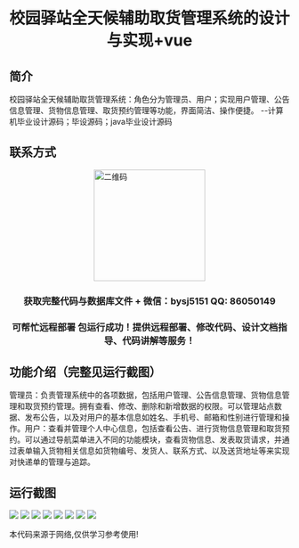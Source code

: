 <p><h1 align="center">校园驿站全天候辅助取货管理系统的设计与实现+vue</h1></p>

## 简介
校园驿站全天候辅助取货管理系统：角色分为管理员、用户；实现用户管理、公告信息管理、货物信息管理、取货预约管理等功能，界面简洁、操作便捷。    --计算机毕业设计源码；毕设源码；java毕业设计源码


## 联系方式
<img src="https://bs-1329754181.cos.ap-shanghai.myqcloud.com/wx.jpg" alt="二维码" style="display: block; margin: 0 auto;" width="200px">
<p><h3 align="center">获取完整代码与数据库文件 + 微信：bysj5151 QQ: 86050149</h3></p>
<p><h3 align="center">可帮忙远程部署 包运行成功！提供远程部署、修改代码、设计文档指导、代码讲解等服务！</h3></p>

## 功能介绍（完整见运行截图）
管理员：负责管理系统中的各项数据，包括用户管理、公告信息管理、货物信息管理和取货预约管理。拥有查看、修改、删除和新增数据的权限。可以管理站点数据、发布公告，以及对用户的基本信息如姓名、手机号、邮箱和性别进行管理和操作。用户：查看并管理个人中心信息，包括查看公告、进行货物信息管理和取货预约。可以通过导航菜单进入不同的功能模块，查看货物信息、发表取货请求，并通过表单输入货物相关信息如货物编号、发货人、联系方式、以及送货地址等来实现对快递单的管理与追踪。


## 运行截图
![](https://bs-1329754181.cos.ap-shanghai.myqcloud.com/ssm/CampusExpress24hPickupManagement/img/001.jpg)
![](https://bs-1329754181.cos.ap-shanghai.myqcloud.com/ssm/CampusExpress24hPickupManagement/img/002.jpg)
![](https://bs-1329754181.cos.ap-shanghai.myqcloud.com/ssm/CampusExpress24hPickupManagement/img/003.jpg)
![](https://bs-1329754181.cos.ap-shanghai.myqcloud.com/ssm/CampusExpress24hPickupManagement/img/004.jpg)
![](https://bs-1329754181.cos.ap-shanghai.myqcloud.com/ssm/CampusExpress24hPickupManagement/img/005.jpg)
![](https://bs-1329754181.cos.ap-shanghai.myqcloud.com/ssm/CampusExpress24hPickupManagement/img/006.jpg)
![](https://bs-1329754181.cos.ap-shanghai.myqcloud.com/ssm/CampusExpress24hPickupManagement/img/007.jpg)
![](https://bs-1329754181.cos.ap-shanghai.myqcloud.com/ssm/CampusExpress24hPickupManagement/img/008.jpg)

<p>本代码来源于网络,仅供学习参考使用!</p>
